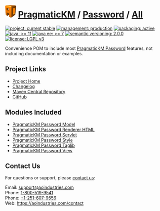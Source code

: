 # [<img src="ao-logo.png" alt="AO Logo" width="35" height="40">](https://github.com/aoindustries) [PragmaticKM](https://github.com/aoindustries/pragmatickm) / [Password](https://github.com/aoindustries/pragmatickm-password) / [All](https://github.com/aoindustries/pragmatickm-password-all)

[![project: current stable](https://pragmatickm.com/ao-badges/project-current-stable.svg)](https://aoindustries.com/life-cycle#project-current-stable)
[![management: production](https://pragmatickm.com/ao-badges/management-production.svg)](https://aoindustries.com/life-cycle#management-production)
[![packaging: active](https://pragmatickm.com/ao-badges/packaging-active.svg)](https://aoindustries.com/life-cycle#packaging-active)  
[![java: &gt;= 11](https://pragmatickm.com/ao-badges/java-11.svg)](https://docs.oracle.com/en/java/javase/11/docs/api/)
[![java ee: &gt;= 7](https://pragmatickm.com/ao-badges/javaee-7.svg)](https://docs.oracle.com/javaee/7/api/)
[![semantic versioning: 2.0.0](https://pragmatickm.com/ao-badges/semver-2.0.0.svg)](http://semver.org/spec/v2.0.0.html)
[![license: LGPL v3](https://pragmatickm.com/ao-badges/license-lgpl-3.0.svg)](https://www.gnu.org/licenses/lgpl-3.0)

Convenience POM to include most [PragmaticKM Password](https://github.com/aoindustries/pragmatickm-password) features, not including documentation or examples.

## Project Links
* [Project Home](https://pragmatickm.com/password/all/)
* [Changelog](https://pragmatickm.com/password/all/changelog)
* [Maven Central Repository](https://search.maven.org/artifact/com.pragmatickm/pragmatickm-password-all)
* [GitHub](https://github.com/aoindustries/pragmatickm-password-all)

## Modules Included
* [PragmaticKM Password Model](https://github.com/aoindustries/pragmatickm-password-model)
* [PragmaticKM Password Renderer HTML](https://github.com/aoindustries/pragmatickm-password-renderer-html)
* [PragmaticKM Password Servlet](https://github.com/aoindustries/pragmatickm-password-servlet)
* [PragmaticKM Password Style](https://github.com/aoindustries/pragmatickm-password-style)
* [PragmaticKM Password Taglib](https://github.com/aoindustries/pragmatickm-password-taglib)
* [PragmaticKM Password View](https://github.com/aoindustries/pragmatickm-password-view)

## Contact Us
For questions or support, please [contact us](https://aoindustries.com/contact):

Email: [support@aoindustries.com](mailto:support@aoindustries.com)  
Phone: [1-800-519-9541](tel:1-800-519-9541)  
Phone: [+1-251-607-9556](tel:+1-251-607-9556)  
Web: https://aoindustries.com/contact
